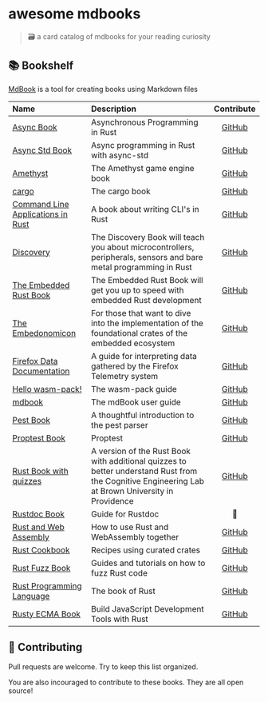 # awesome mdbooks

> 🗃️ a card catalog of mdbooks for your reading curiosity

## 📚 Bookshelf

[MdBook](https://rust-lang-nursery.GitHub.io/mdBook/) is a tool for creating books using Markdown files

| Name | Description | Contribute |
|:----|:-----------|:-------:|
| [Async Book](https://rust-lang.GitHub.io/async-book/index.html) | Asynchronous Programming in Rust | [GitHub](https://GitHub.com/rust-lang/async-book) |
| [Async Std Book](https://book.async.rs/) | Async programming in Rust with async-std | [GitHub](https://github.com/async-rs/async-std/tree/master/docs) |
| [Amethyst](https://www.amethyst.rs/book/latest/) | The Amethyst game engine book | [GitHub](https://GitHub.com/amethyst/amethyst) |
| [cargo](https://doc.rust-lang.org/cargo/) | The cargo book | [GitHub](https://GitHub.com/rust-lang/cargo/tree/master/src/doc/src) |
| [Command Line Applications in Rust](https://rust-lang-nursery.GitHub.io/cli-wg/) | A book about writing CLI's in Rust | [GitHub](https://GitHub.com/rust-lang-nursery/cli-wg/tree/master/src) |
| [Discovery](https://docs.rust-embedded.org/discovery/index.html) | The Discovery Book will teach you about microcontrollers, peripherals, sensors and bare metal programming in Rust | [GitHub](https://GitHub.com/rust-embedded/discovery) |
| [The Embedded Rust Book](https://docs.rust-embedded.org/book/index.html) | The Embedded Rust Book will get you up to speed with embedded Rust development | [GitHub](https://GitHub.com/rust-embedded/book) |
| [The Embedonomicon](https://docs.rust-embedded.org/embedonomicon/index.html) | For those that want to dive into the implementation of the foundational crates of the embedded ecosystem | [GitHub](https://GitHub.com/rust-embedded/embedonomicon) |
| [Firefox Data Documentation](https://github.com/mozilla/firefox-data-docs) | A guide for interpreting data gathered by the Firefox Telemetry system | [GitHub](https://github.com/mozilla/firefox-data-docs) |
| [Hello wasm-pack!](https://rustwasm.GitHub.io/wasm-pack/book/) | The wasm-pack guide | [GitHub](https://GitHub.com/rustwasm/wasm-pack/tree/master/docs/src) |
| [mdbook](https://rust-lang-nursery.GitHub.io/mdBook/)| The mdBook user guide | [GitHub](https://GitHub.com/rust-lang-nursery/mdBook)|
| [Pest Book](https://pest.rs/book/) | A thoughtful introduction to the pest parser | [GitHub](https://github.com/pest-parser/book) |
| [Proptest Book](https://altsysrq.github.io/proptest-book/intro.html) | Proptest | [GitHub](https://github.com/AltSysrq/proptest/tree/master/book) |
| [Rust Book with quizzes](https://rust-book.cs.brown.edu/) | A version of the Rust Book with additional quizzes to better understand Rust from the Cognitive Engineering Lab at Brown University in Providence | [GitHub](https://github.com/cognitive-engineering-lab/rust-book) |
| [Rustdoc Book](https://doc.rust-lang.org/stable/rustdoc/) | Guide for Rustdoc | 🤷 |
| [Rust and Web Assembly](https://rustwasm.GitHub.io/book/) | How to use Rust and WebAssembly together | [GitHub](https://GitHub.com/rustwasm/book/) |
| [Rust Cookbook](https://rust-lang-nursery.GitHub.io/rust-cookbook/) | Recipes using curated crates | [GitHub](https://GitHub.com/rust-lang-nursery/rust-cookbook)
| [Rust Fuzz Book](https://rust-fuzz.github.io/book/) | Guides and tutorials on how to fuzz Rust code | [GitHub](https://GitHub.com/rust-fuzz/book) |
| [Rust Programming Language](https://doc.rust-lang.org/book/2018-edition/foreword.html) | The book of Rust | [GitHub](https://GitHub.com/rust-lang/book) |
| [Rusty ECMA Book](https://rusty-ecma.github.io/rusty-ecma-book/) | Build JavaScript Development Tools with Rust | [GitHub](https://GitHub.com/freemasen/rusty-ecma-book/) |




## 👯 Contributing

Pull requests are welcome. Try to keep this list organized.

You are also incouraged to contribute to these books. They are all open source!
